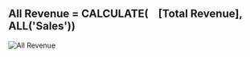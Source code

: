 ## All Revenue = CALCULATE(    [Total Revenue],    ALL('Sales'))

![All Revenue](https://github.com/marialyk77/PowerBI_Code_Diary/assets/139682076/ad91ed39-0b07-401f-92b7-c10338b1c283)

